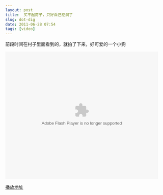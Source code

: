 ```yaml
---
layout: post
title:  买不起房子，只好自己挖洞了
slug: dot-dig
date: 2011-06-28 07:54
tags: [video]
---
```


前段时间在村子里面看到的，就拍了下来，好可爱的一个小狗

<embed src="http://www.tudou.com/v/AFmjZqqN5Hw/&rpid=11379830/v.swf" type="application/x-shockwave-flash" allowscriptaccess="always" allowfullscreen="true" wmode="opaque" width="480" height="400"></embed><br />

[播放地址](http://www.tudou.com/programs/view/AFmjZqqN5Hw/&rpid=11379830)
